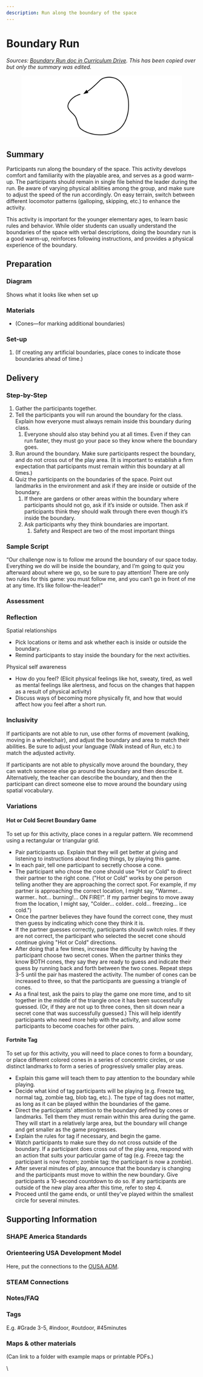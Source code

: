 ```yaml
---
description: Run along the boundary of the space
---
```


# Boundary Run

_Sources:_ [_Boundary Run doc in Curriculum Drive_](https://docs.google.com/document/d/1wEAzRzJgYQwE9CYnrfYJoW-apWH7kYOEg8lVTl0pVfU/edit#heading=h.8rgmpvs863mq)_. This has been copied over but only the summary was edited._

<figure><img src="../.gitbook/assets/boundary_run_wide.png" alt=""><figcaption></figcaption></figure>

## Summary

Participants run along the boundary of the space. This activity develops comfort and familiarity with the playable area, and serves as a good warm-up. The participants should remain in single file behind the leader during the run. Be aware of varying physical abilities among the group, and make sure to adjust the speed of the run accordingly. On easy terrain, switch between different locomotor patterns (galloping, skipping, etc.) to enhance the activity.

This activity is important for the younger elementary ages, to learn basic rules and behavior. While older students can usually understand the boundaries of the space with verbal descriptions, doing the boundary run is a good warm-up, reinforces following instructions, and provides a physical experience of the boundary.&#x20;

## Preparation

### Diagram

Shows what it looks like when set up

### Materials

* (Cones—for marking additional boundaries)

### Set-up

1. (If creating any artificial boundaries, place cones to indicate those boundaries ahead of time.)

## Delivery

### Step-by-Step

1. Gather the participants together.
2. Tell the participants you will run around the boundary for the class. Explain how everyone must always remain inside this boundary during class.
   1. Everyone should also stay behind you at all times. Even if they can run faster, they must go your pace so they know where the boundary goes.
3. Run around the boundary. Make sure participants respect the boundary, and do not cross out of the play area. (It is important to establish a firm expectation that participants must remain within this boundary at all times.)
4. Quiz the participants on the boundaries of the space. Point out landmarks in the environment and ask if they are inside or outside of the boundary.
   1. If there are gardens or other areas within the boundary where participants should not go, ask if it’s inside or outside. Then ask if participants think they should walk through there even though it’s inside the boundary.
   2. Ask participants why they think boundaries are important.
      1. Safety and Respect are two of the most important things

### Sample Script

“Our challenge now is to follow me around the boundary of our space today. Everything we do will be inside the boundary, and I’m going to quiz you afterward about where we go, so be sure to pay attention! There are only two rules for this game: you must follow me, and you can’t go in front of me at any time. It’s like follow-the-leader!”

### Assessment

### Reflection

Spatial relationships

* Pick locations or items and ask whether each is inside or outside the boundary.
* Remind participants to stay inside the boundary for the next activities.

Physical self awareness

* How do you feel? (Elicit physical feelings like hot, sweaty, tired, as well as mental feelings like alertness, and focus on the changes that happen as a result of physical activity)
* Discuss ways of becoming more physically fit, and how that would affect how you feel after a short run.

### Inclusivity

If participants are not able to run, use other forms of movement (walking, moving in a wheelchair), and adjust the boundary and area to match their abilities. Be sure to adjust your language (Walk instead of Run, etc.) to match the adjusted activity.

If participants are not able to physically move around the boundary, they can watch someone else go around the boundary and then describe it. Alternatively, the teacher can describe the boundary, and then the participant can direct someone else to move around the boundary using spatial vocabulary.

### Variations

#### Hot or Cold Secret Boundary Game

To set up for this activity, place cones in a regular pattern. We recommend using a rectangular or triangular grid.

* Pair participants up. Explain that they will get better at giving and listening to instructions about finding things, by playing this game.
* In each pair, tell one participant to secretly choose a cone.
* The participant who chose the cone should use "Hot or Cold" to direct their partner to the right cone. ("Hot or Cold" works by one person telling another they are approaching the correct spot. For example, if my partner is approaching the correct location, I might say, "Warmer... warmer.. hot... burning!... ON FIRE!". If my partner begins to move away from the location, I might say, "Colder... colder.. cold... freezing... ice cold.")
* Once the partner believes they have found the correct cone, they must then guess by indicating which cone they think it is.
* If the partner guesses correctly, participants should switch roles. If they are not correct, the participant who selected the secret cone should continue giving "Hot or Cold" directions.
* After doing that a few times, increase the difficulty by having the participant choose two secret cones. When the partner thinks they know BOTH cones, they say they are ready to guess and indicate their guess by running back and forth between the two cones. Repeat steps 3-5 until the pair has mastered the activity. The number of cones can be increased to three, so that the participants are guessing a triangle of cones.
* As a final test, ask the pairs to play the game one more time, and to sit together in the middle of the triangle once it has been successfully guessed. (Or, if they are not up to three cones, then sit down near a secret cone that was successfully guessed.) This will help identify participants who need more help with the activity, and allow some participants to become coaches for other pairs.

#### Fortnite Tag

To set up for this activity, you will need to place cones to form a boundary, or place different colored cones in a series of concentric circles, or use distinct landmarks to form a series of progressively smaller play areas.

* Explain this game will teach them to pay attention to the boundary while playing.
* Decide what kind of tag participants will be playing (e.g. Freeze tag, normal tag, zombie tag, blob tag, etc.). The type of tag does not matter, as long as it can be played within the boundaries of the game.
* Direct the participants' attention to the boundary defined by cones or landmarks. Tell them they must remain within this area during the game. They will start in a relatively large area, but the boundary will change and get smaller as the game progresses.
* Explain the rules for tag if necessary, and begin the game.
* Watch participants to make sure they do not cross outside of the boundary. If a participant does cross out of the play area, respond with an action that suits your particular game of tag (e.g. Freeze tag: the participant is now frozen; zombie tag: the participant is now a zombie).
* After several minutes of play, announce that the boundary is changing and the participants must move to within the new boundary. Give participants a 10-second countdown to do so. If any participants are outside of the new play area after this time, refer to step 4.
* Proceed until the game ends, or until they've played within the smallest circle for several minutes.

## Supporting Information

### SHAPE America Standards

### Orienteering USA Development Model

Here, put the connections to the [OUSA ADM](https://docs.google.com/document/d/1rFA0vkt7GdClEsY\_CZLi2sdANV2M2vZSVQeb-Tno0pg/edit).

### STEAM Connections

### Notes/FAQ

### Tags

E.g. #Grade 3-5, #indoor, #outdoor, #45minutes

### Maps & other materials

(Can link to a folder with example maps or printable PDFs.)

\
